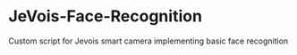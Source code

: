 # JeVois-Face-Recognition
Custom script for Jevois smart camera implementing basic face recognition
